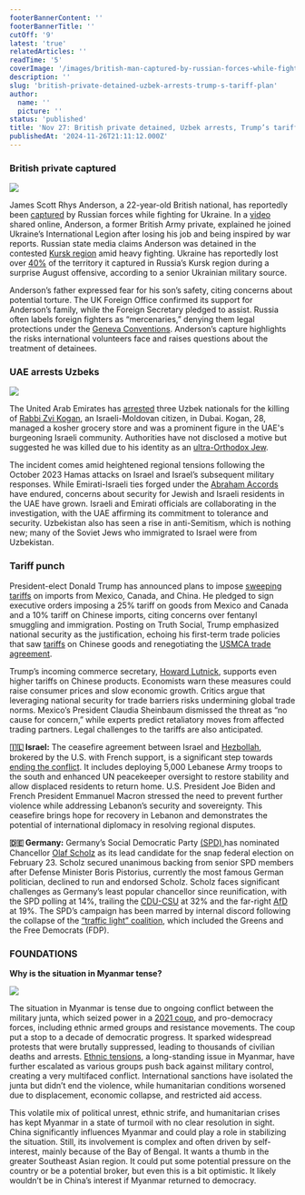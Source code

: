 ```yaml
---
footerBannerContent: ''
footerBannerTitle: ''
cutOff: '9'
latest: 'true'
relatedArticles: ''
readTime: '5'
coverImage: '/images/british-man-captured-by-russian-forces-while-fighting-for-ukraine-in-kursk-region-EyMD.webp'
description: ''
slug: 'british-private-detained-uzbek-arrests-trump-s-tariff-plan'
author:
  name: ''
  picture: ''
status: 'published'
title: 'Nov 27: British private detained, Uzbek arrests, Trump’s tariff plan'
publishedAt: '2024-11-26T21:11:12.000Z'
---
```


### British private captured

![](/images/british-man-captured-by-russian-forces-while-fighting-for-ukraine-in-kursk-region-YxMj.webp)

James Scott Rhys Anderson, a 22-year-old British national, has reportedly been [captured](https://www.bbc.com/news/articles/c8rl6jp78dyo) by Russian forces while fighting for Ukraine. In a [video](https://www.foxnews.com/video/6365177727112) shared online, Anderson, a former British Army private, explained he joined Ukraine’s International Legion after losing his job and being inspired by war reports. Russian state media claims Anderson was detained in the contested [Kursk region](https://www.google.com/maps/place/Kursk+Oblast,+Russia/@51.6677647,34.9800862,8z/data=!3m1!4b1!4m6!3m5!1s0x412f0579d6594437:0xad02dfc2bf4338a8!8m2!3d51.7634026!4d35.3811812!16zL20vMDJmbmgx?entry=ttu&g_ep=EgoyMDI0MTEyNC4xIKXMDSoASAFQAw%3D%3D) amid heavy fighting. Ukraine has reportedly lost over [40%](https://www.france24.com/en/europe/20241123-ukraine-loses-more-than-40-of-territory-it-seized-in-russia-s-kursk-region) of the territory it captured in Russia’s Kursk region during a surprise August offensive, according to a senior Ukrainian military source. 

Anderson’s father expressed fear for his son’s safety, citing concerns about potential torture. The UK Foreign Office confirmed its support for Anderson’s family, while the Foreign Secretary pledged to assist. Russia often labels foreign fighters as “mercenaries,” denying them legal protections under the [Geneva Conventions](https://www.britannica.com/event/Geneva-Conventions). Anderson’s capture highlights the risks international volunteers face and raises questions about the treatment of detainees. 

### UAE arrests Uzbeks

![](/images/uae-arrests-three-uzbek-nationals-as-remains-of-murdered-rabbi-repatriated-to-israel-M4MD.webp)

The United Arab Emirates has [arrested](https://apnews.com/article/uae-israel-rabbi-killed-arrests-e4e2d0f54fd81d8f7693605639a594bd) three Uzbek nationals for the killing of [Rabbi Zvi Kogan](https://www.bbc.com/news/articles/cwy4j5j7503o), an Israeli-Moldovan citizen, in Dubai. Kogan, 28, managed a kosher grocery store and was a prominent figure in the UAE's burgeoning Israeli community. Authorities have not disclosed a motive but suggested he was killed due to his identity as an [ultra-Orthodox Jew](https://www.britannica.com/topic/ultra-Orthodox-Judaism).

The incident comes amid heightened regional tensions following the October 2023 Hamas attacks on Israel and Israel’s subsequent military responses. While Emirati-Israeli ties forged under the [Abraham Accords](https://www.britannica.com/topic/Abraham-Accords) have endured, concerns about security for Jewish and Israeli residents in the UAE have grown. Israeli and Emirati officials are collaborating in the investigation, with the UAE affirming its commitment to tolerance and security. Uzbekistan also has seen a rise in anti-Semitism, which is nothing new; many of the Soviet Jews who immigrated to Israel were from Uzbekistan. 

### Tariff punch

President-elect Donald Trump has announced plans to impose [sweeping tariffs](https://www.france24.com/en/americas/20241126-trump-tariffs-mexico-canada-china) on imports from Mexico, Canada, and China. He pledged to sign executive orders imposing a 25% tariff on goods from Mexico and Canada and a 10% tariff on Chinese imports, citing concerns over fentanyl smuggling and immigration. Posting on Truth Social, Trump emphasized national security as the justification, echoing his first-term trade policies that saw [tariffs](https://www.theguardian.com/us-news/2024/nov/27/trump-tariffs-explained) on Chinese goods and renegotiating the [USMCA trade agreement](https://ustr.gov/trade-agreements/free-trade-agreements/united-states-mexico-canada-agreement). 

Trump’s incoming commerce secretary, [Howard Lutnick](https://edition.cnn.com/2024/11/19/politics/howard-lutnick-commerce-secretary/index.html), supports even higher tariffs on Chinese products. Economists warn these measures could raise consumer prices and slow economic growth. Critics argue that leveraging national security for trade barriers risks undermining global trade norms. Mexico’s President Claudia Sheinbaum dismissed the threat as “no cause for concern,” while experts predict retaliatory moves from affected trading partners. Legal challenges to the tariffs are also anticipated.

**🇮🇱 Israel:** The ceasefire agreement between Israel and [Hezbollah](https://www.cfr.org/backgrounder/what-hezbollah), brokered by the U.S. with French support, is a significant step towards [ending the conflict](https://www.aljazeera.com/news/2024/11/26/biden-announces-israel-hezbollah-ceasefire-agreement). It includes deploying 5,000 Lebanese Army troops to the south and enhanced UN peacekeeper oversight to restore stability and allow displaced residents to return home. U.S. President Joe Biden and French President Emmanuel Macron stressed the need to prevent further violence while addressing Lebanon’s security and sovereignty. This ceasefire brings hope for recovery in Lebanon and demonstrates the potential of international diplomacy in resolving regional disputes.

**🇩🇪 Germany:** Germany’s Social Democratic Party [(SPD) ](https://www.britannica.com/topic/Social-Democratic-Party-of-Germany)has nominated Chancellor [Olaf Scholz](https://www.dw.com/en/germany-spd-nominates-scholz-as-chancellor-candidate/a-70875174) as its lead candidate for the snap federal election on February 23. Scholz secured unanimous backing from senior SPD members after Defense Minister Boris Pistorius, currently the most famous German politician, declined to run and endorsed Scholz. Scholz faces significant challenges as Germany’s least popular chancellor since reunification, with the SPD polling at 14%, trailing the [CDU-CSU](https://www.britannica.com/topic/Christian-Democratic-Union-political-party-Germany) at 32% and the far-right [AfD](https://www.britannica.com/topic/Alternative-for-Germany) at 19%. The SPD’s campaign has been marred by internal discord following the collapse of the [“traffic light” coalition](https://www.ips-journal.eu/topics/democracy-and-society/collapse-by-numbers-7922/), which included the Greens and the Free Democrats (FDP).

### FOUNDATIONS

**Why is the situation in Myanmar tense?**

![](/images/myanmar-Y3OT.webp)

The situation in Myanmar is tense due to ongoing conflict between the military junta, which seized power in a [2021 coup](https://www.britannica.com/event/2021-Myanmar-coup-d-etat), and pro-democracy forces, including ethnic armed groups and resistance movements. The coup put a stop to a decade of democratic progress. It sparked widespread protests that were brutally suppressed, leading to thousands of civilian deaths and arrests. [Ethnic tensions](https://www.cfr.org/backgrounder/rohingya-crisis), a long-standing issue in Myanmar, have further escalated as various groups push back against military control, creating a very multifaced conflict. International sanctions have isolated the junta but didn’t end the violence, while humanitarian conditions worsened due to displacement, economic collapse, and restricted aid access.

This volatile mix of political unrest, ethnic strife, and humanitarian crises has kept Myanmar in a state of turmoil with no clear resolution in sight. China significantly influences Myanmar and could play a role in stabilizing the situation. Still, its involvement is complex and often driven by self-interest, mainly because of the Bay of Bengal. It wants a thumb in the greater Southeast Asian region. It could put some potential pressure on the country or be a potential broker, but even this is a bit optimistic. It likely wouldn’t be in China’s interest if Myanmar returned to democracy. 